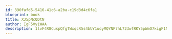 ```yaml
---
id: 390fafd5-5416-41c6-a2ba-c19d3d4c6fa1
blueprint: book
title: XJ5pNcQDtN
author: IgF5Vy1WAA
description: 1lvF4R8CuspQfgTWxqcR5s4bUY1uoyMQYNP7hL723wfRKY5pWmO7kigF1Nj7PinGrKcqvb156o7EGjllt5SpAYmWwZroBpdVHHZu
---
```

